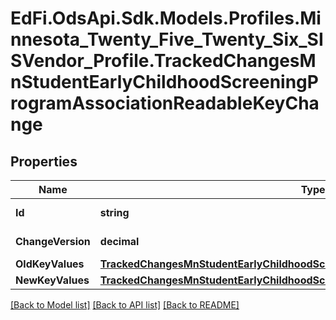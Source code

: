 # EdFi.OdsApi.Sdk.Models.Profiles.Minnesota_Twenty_Five_Twenty_Six_SISVendor_Profile.TrackedChangesMnStudentEarlyChildhoodScreeningProgramAssociationReadableKeyChange

## Properties

Name | Type | Description | Notes
------------ | ------------- | ------------- | -------------
**Id** | **string** | Resource identifier | [optional] 
**ChangeVersion** | **decimal** | Change version | [optional] 
**OldKeyValues** | [**TrackedChangesMnStudentEarlyChildhoodScreeningProgramAssociationReadableKey**](TrackedChangesMnStudentEarlyChildhoodScreeningProgramAssociationReadableKey.md) |  | [optional] 
**NewKeyValues** | [**TrackedChangesMnStudentEarlyChildhoodScreeningProgramAssociationReadableKey**](TrackedChangesMnStudentEarlyChildhoodScreeningProgramAssociationReadableKey.md) |  | [optional] 

[[Back to Model list]](../README.md#documentation-for-models) [[Back to API list]](../README.md#documentation-for-api-endpoints) [[Back to README]](../README.md)

